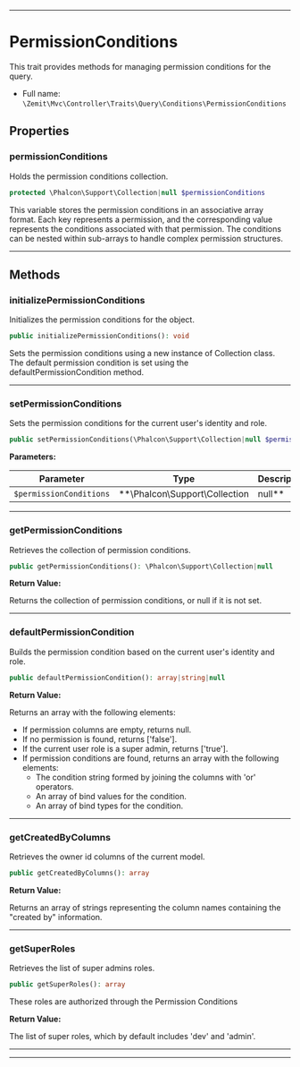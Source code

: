 ***

# PermissionConditions

This trait provides methods for managing permission conditions for the query.



* Full name: `\Zemit\Mvc\Controller\Traits\Query\Conditions\PermissionConditions`



## Properties


### permissionConditions

Holds the permission conditions collection.

```php
protected \Phalcon\Support\Collection|null $permissionConditions
```

This variable stores the permission conditions in an associative array format. Each key represents a permission,
and the corresponding value represents the conditions associated with that permission. The conditions can be
nested within sub-arrays to handle complex permission structures.




***

## Methods


### initializePermissionConditions

Initializes the permission conditions for the object.

```php
public initializePermissionConditions(): void
```

Sets the permission conditions using a new instance of Collection class.
The default permission condition is set using the defaultPermissionCondition method.










***

### setPermissionConditions

Sets the permission conditions for the current user's identity and role.

```php
public setPermissionConditions(\Phalcon\Support\Collection|null $permissionConditions): void
```








**Parameters:**

| Parameter | Type | Description |
|-----------|------|-------------|
| `$permissionConditions` | **\Phalcon\Support\Collection|null** | The permission conditions to be set. Pass null if no conditions are required.<br />A Collection object that contains the permission conditions.<br />Each permission condition is expected to be an array with the following elements:<br />- The condition string formed by joining the columns with 'or' operators.<br />- An array of bind values for the condition.<br />- An array of bind types for the condition.<br />Example: [<br />    'column1 = :value1:',<br />    ['value1' => 'some value'],<br />    ['value1' => Column::BIND_PARAM_STR],<br />] |





***

### getPermissionConditions

Retrieves the collection of permission conditions.

```php
public getPermissionConditions(): \Phalcon\Support\Collection|null
```









**Return Value:**

Returns the collection of permission conditions, or null if it is not set.




***

### defaultPermissionCondition

Builds the permission condition based on the current user's identity and role.

```php
public defaultPermissionCondition(): array|string|null
```









**Return Value:**

Returns an array with the following elements:
- If permission columns are empty, returns null.
- If no permission is found, returns ['false'].
- If the current user role is a super admin, returns ['true'].
- If permission conditions are found, returns an array with the following elements:
  - The condition string formed by joining the columns with 'or' operators.
  - An array of bind values for the condition.
  - An array of bind types for the condition.




***

### getCreatedByColumns

Retrieves the owner id columns of the current model.

```php
public getCreatedByColumns(): array
```









**Return Value:**

Returns an array of strings representing the column names containing the "created by" information.




***

### getSuperRoles

Retrieves the list of super admins roles.

```php
public getSuperRoles(): array
```

These roles are authorized through the Permission Conditions







**Return Value:**

The list of super roles, which by default includes 'dev' and 'admin'.




***

***

